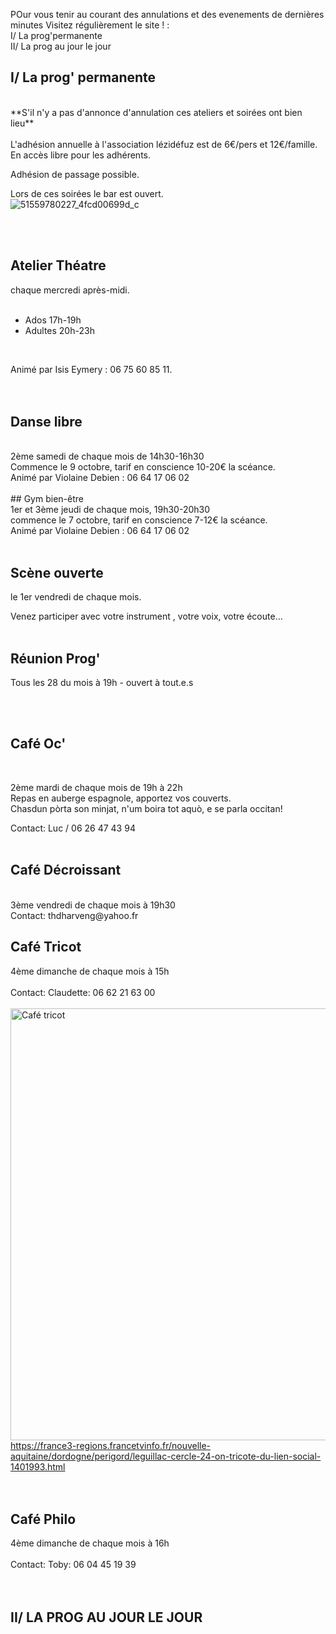 



<!-- Exemple:

#### mardi 10 mars
## Café Oc.
** A partir de 18h30 **  
Où l'on partage <del>un bon repas à 8 €</del> tout en bavardant en occitan...   
__En auberge espagnole ! ! !__  
Chasdun pòrta son minjat e n'um boira tot aquò. Chacun apporte son repas et on mélange le tout. 
 [>>>> SOYEZ BENEVOLE,CLIQUEZ ICI<<<](http://www.date.marsnet.org/zqqlm9esy2sd2tfo)

fin exemple -->


POur vous tenir au courant des annulations et des evenements de dernières minutes
Visitez régulièrement le site ! :
<br/>
I/ La prog'permanente
<br/>
II/ La prog au jour le jour
<br/>

##  I/ La prog' permanente
<br/> 
**S'il n'y a pas d'annonce d'annulation ces ateliers et soirées ont bien lieu**
<br/>
<br/> 
L'adhésion annuelle à l'association lézidéfuz est de 6€/pers et 12€/famille.
<br/> 
En accès libre pour les adhérents.

Adhésion de passage possible.

Lors de ces soirées le bar est ouvert.  
![51559780227_4fcd00699d_c](https://user-images.githubusercontent.com/77194514/138118892-19e2d49f-4e11-4d22-a5fe-37211b4db673.jpg)

<br/>  
<br/> 

## Atelier Théatre 

chaque mercredi après-midi.  
<br/> 

* Ados 17h-19h
* Adultes 20h-23h  
<br/> 

Animé par Isis Eymery : 06 75 60 85 11.    
<br/>
<br/>
## Danse libre 
<br/>
2ème samedi de chaque mois de 14h30-16h30  
 <br/> 
Commence le 9 octobre, tarif en conscience 10-20€ la scéance.  
<br/>
Animé par Violaine Debien : 06 64 17 06 02  
<br/>
<br/>
## Gym bien-être 
<br/>
1er et 3ème jeudi de chaque mois, 19h30-20h30
<br/>  
commence le 7 octobre, tarif en conscience 7-12€ la scéance.
<br/> 
Animé par Violaine Debien : 06 64 17 06 02
<br/>     
<br/>  

## Scène ouverte 
le 1er vendredi de chaque mois.

Venez participer avec votre instrument , votre voix, votre écoute...
<br/> 
<br/>

 ## Réunion Prog' 

Tous les 28 du mois à 19h - ouvert à tout.e.s

<br/>
<br/>

## Café Oc'
<br/>

2ème mardi de chaque mois de 19h à 22h  
Repas en auberge espagnole, apportez vos couverts.
<br/>
Chasdun pòrta son minjat, n'um boira tot aquò, e se parla occitan!


Contact: Luc / 06 26 47 43 94
<br/>
<br/>
  

## Café Décroissant 
<br/>
3ème vendredi de chaque mois à 19h30  
<br/>
Contact: thdharveng@yahoo.fr

## Café Tricot 

4ème dimanche de chaque mois à 15h
<br/>
<br/>
Contact: Claudette: 06 62 21 63 00
<br/>
<br/>
<img width="691" alt="Café tricot" src="https://user-images.githubusercontent.com/77194514/132258126-2237668e-bc70-4688-9b77-b1c282652e94.png">
https://france3-regions.francetvinfo.fr/nouvelle-aquitaine/dordogne/perigord/leguillac-cercle-24-on-tricote-du-lien-social-1401993.html  
<br/>
<br/>
  

## Café Philo

4ème dimanche de chaque mois à 16h
<br/>
<br/>
Contact: Toby: 06 04 45 19 39
<br/>
<br/>
<br/>
## II/ LA PROG AU JOUR LE JOUR


